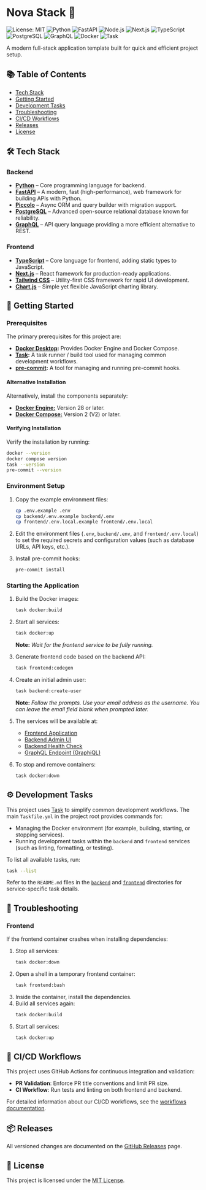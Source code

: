 # Nova Stack 🌟

![License: MIT](https://img.shields.io/badge/License-MIT-yellow?style=for-the-badge)
![Python](https://img.shields.io/badge/python-3.13-blue?style=for-the-badge&logo=python)
![FastAPI](https://img.shields.io/badge/FastAPI-009688?style=for-the-badge&logo=fastapi&logoColor=white)
![Node.js](https://img.shields.io/badge/node.js-22.14-brightgreen?style=for-the-badge&logo=node.js)
![Next.js](https://img.shields.io/badge/Next.js-15.x-black?style=for-the-badge&logo=next.js)
![TypeScript](https://img.shields.io/badge/TypeScript-5.x-3178C6?style=for-the-badge&logo=typescript)
![PostgreSQL](https://img.shields.io/badge/PostgreSQL-17-0074D9?style=for-the-badge&logo=postgresql&logoColor=white)
![GraphQL](https://img.shields.io/badge/GraphQL-E10098?style=for-the-badge&logo=graphql&logoColor=white)
![Docker](https://img.shields.io/badge/Docker-0074D9?style=for-the-badge&logo=docker&logoColor=white)
![Task](https://img.shields.io/badge/Task-43B883?style=for-the-badge&logo=task&logoColor=white)

A modern full-stack application template built for quick and efficient project setup.

## 📚 Table of Contents

- [Tech Stack](#️-tech-stack)
- [Getting Started](#-getting-started)
- [Development Tasks](#️-development-tasks)
- [Troubleshooting](#-troubleshooting)
- [CI/CD Workflows](#-cicd-workflows)
- [Releases](#-releases)
- [License](#-license)

## 🛠️ Tech Stack

### Backend
- **[Python][python]** – Core programming language for backend.
- **[FastAPI][fastapi]** – A modern, fast (high-performance), web framework for building APIs with Python.
- **[Piccolo][piccolo]** – Async ORM and query builder with migration support.
- **[PostgreSQL][postgresql]** – Advanced open-source relational database known for reliability.
- **[GraphQL][graphql]** – API query language providing a more efficient alternative to REST.

### Frontend
- **[TypeScript][typescript]** – Core language for frontend, adding static types to JavaScript.
- **[Next.js][nextjs]** – React framework for production-ready applications.
- **[Tailwind CSS][tailwind]** – Utility-first CSS framework for rapid UI development.
- **[Chart.js][chartjs]** – Simple yet flexible JavaScript charting library.

## 🚀 Getting Started

### Prerequisites

The primary prerequisites for this project are:
- **[Docker Desktop][docker-desktop]:** Provides Docker Engine and Docker Compose.
- **[Task][task]:** A task runner / build tool used for managing common development workflows.
- **[pre-commit][]:** A tool for managing and running pre-commit hooks.

#### Alternative Installation

Alternatively, install the components separately:
- [**Docker Engine:**](https://docs.docker.com/engine/install/) Version 28 or later.
- [**Docker Compose:**](https://docs.docker.com/compose/install/linux/#install-the-plugin-manually) Version 2 (V2) or later.

#### Verifying Installation

Verify the installation by running:
```bash
docker --version
docker compose version
task --version
pre-commit --version
```

### Environment Setup

1. Copy the example environment files:
   ```bash
   cp .env.example .env
   cp backend/.env.example backend/.env
   cp frontend/.env.local.example frontend/.env.local
   ```

2. Edit the environment files (`.env`, `backend/.env`, and `frontend/.env.local`) to set the required secrets and configuration values (such as database URLs, API keys, etc.).

3. Install pre-commit hooks:
   ```bash
   pre-commit install
   ```

### Starting the Application

1. Build the Docker images:
   ```bash
   task docker:build
   ```

2. Start all services:
   ```bash
   task docker:up
   ```
   **Note:** *Wait for the frontend service to be fully running.*

3. Generate frontend code based on the backend API:
   ```bash
   task frontend:codegen
   ```

4. Create an initial admin user:
   ```bash
   task backend:create-user
   ```
   **Note:** *Follow the prompts. Use your email address as the username. You can leave the email field blank when prompted later.*

5. The services will be available at:
   - [Frontend Application](http://localhost:3000)
   - [Backend Admin UI](http://localhost:8000/admin/)
   - [Backend Health Check](http://localhost:8000/health)
   - [GraphQL Endpoint (GraphiQL)](http://localhost:8000/graphql)

6. To stop and remove containers:
   ```bash
   task docker:down
   ```

## ⚙️ Development Tasks

This project uses [Task][] to simplify common development workflows. The main `Taskfile.yml` in the project root provides commands for:

- Managing the Docker environment (for example, building, starting, or stopping services).
- Running development tasks within the `backend` and `frontend` services (such as linting, formatting, or testing).

To list all available tasks, run:

```bash
task --list
```

Refer to the `README.md` files in the [`backend`](./backend/README.md) and [`frontend`](./frontend/README.md) directories for service-specific task details.

## 🧰 Troubleshooting

### Frontend

If the frontend container crashes when installing dependencies:

1. Stop all services:
   ```bash
   task docker:down
   ```
2. Open a shell in a temporary frontend container:
   ```bash
   task frontend:bash
   ```
3. Inside the container, install the dependencies.
4. Build all services again:
   ```bash
   task docker:build
   ```
5. Start all services:
   ```bash
   task docker:up
   ```

## 🔄 CI/CD Workflows

This project uses GitHub Actions for continuous integration and validation:

- **PR Validation**: Enforce PR title conventions and limit PR size.
- **CI Workflow**: Run tests and linting on both frontend and backend.

For detailed information about our CI/CD workflows, see the [workflows documentation](.github/workflows/README.md).

## 📦 Releases

All versioned changes are documented on the [GitHub Releases][releases] page.

## 📄 License

This project is licensed under the [MIT License](./LICENSE).

[chartjs]: https://www.chartjs.org/
[docker-desktop]: https://www.docker.com/products/docker-desktop/
[fastapi]: https://fastapi.tiangolo.com/
[graphql]: https://graphql.org/
[nextjs]: https://nextjs.org/
[piccolo]: https://piccolo-orm.com/
[postgresql]: https://www.postgresql.org/
[pre-commit]: https://pre-commit.com/
[piccolo]: https://piccolo-orm.com/
[postgresql]: https://www.postgresql.org/
[pre-commit]: https://pre-commit.com/
[python]: https://www.python.org/
[releases]: https://github.com/lmiguelvargasf/nova-stack/releases
[tailwind]: https://tailwindcss.com/
[task]: https://taskfile.dev/
[typescript]: https://www.typescriptlang.org/

